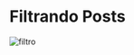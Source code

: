 # Filtrando Posts
![filtro](https://user-images.githubusercontent.com/27173859/142298455-27c2081a-74ad-4822-bb69-f9eca2a58ac8.png)
